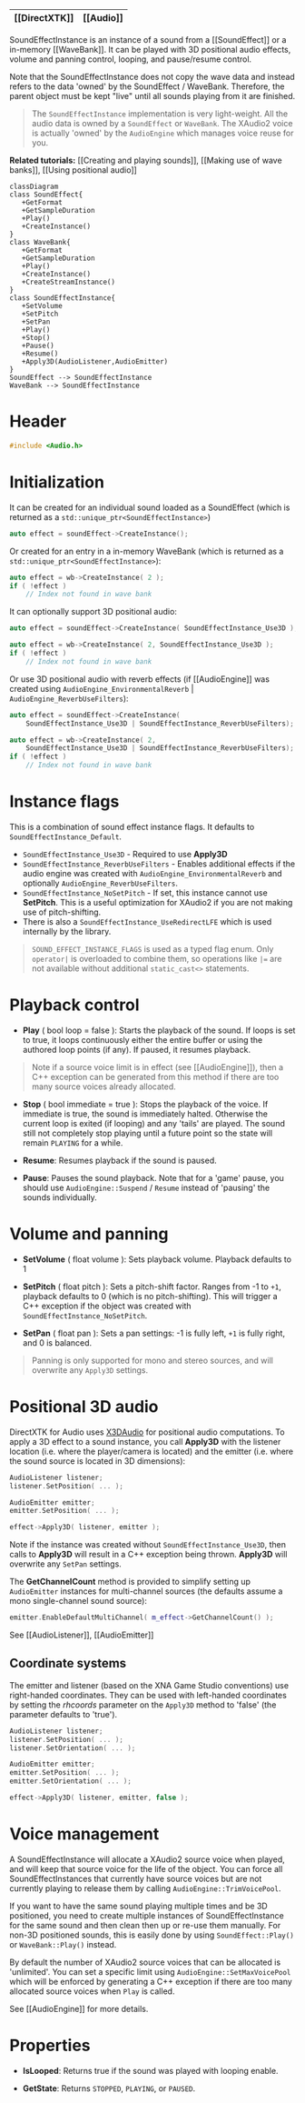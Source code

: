 |[[DirectXTK]]|[[Audio]]|
|---|---|

SoundEffectInstance is an instance of a sound from a [[SoundEffect]] or a in-memory [[WaveBank]]. It can be played with 3D positional audio effects, volume and panning control, looping, and pause/resume control.

Note that the SoundEffectInstance does not copy the wave data and instead refers to the data 'owned' by the SoundEffect / WaveBank. Therefore, the parent object must be kept "live" until all sounds playing from it are finished.

> The `SoundEffectInstance` implementation is very light-weight. All the audio data is owned by a `SoundEffect` or `WaveBank`. The XAudio2 voice is actually 'owned' by the `AudioEngine` which manages voice reuse for you.

**Related tutorials:** [[Creating and playing sounds]], [[Making use of wave banks]], [[Using positional audio]]

```mermaid
classDiagram
class SoundEffect{
   +GetFormat
   +GetSampleDuration
   +Play()
   +CreateInstance()
}
class WaveBank{
   +GetFormat
   +GetSampleDuration
   +Play()
   +CreateInstance()
   +CreateStreamInstance()
}
class SoundEffectInstance{
   +SetVolume
   +SetPitch
   +SetPan
   +Play()
   +Stop()
   +Pause()
   +Resume()
   +Apply3D(AudioListener,AudioEmitter)
}
SoundEffect --> SoundEffectInstance
WaveBank --> SoundEffectInstance
```

# Header
```cpp
#include <Audio.h>
```

# Initialization

It can be created for an individual sound loaded as a SoundEffect (which is returned as a ``std::unique_ptr<SoundEffectInstance>``)

```cpp
auto effect = soundEffect->CreateInstance();
```

Or created for an entry in a in-memory WaveBank (which is returned as a ``std::unique_ptr<SoundEffectInstance>``):

```cpp
auto effect = wb->CreateInstance( 2 );
if ( !effect )
    // Index not found in wave bank
```

It can optionally support 3D positional audio:

```cpp
auto effect = soundEffect->CreateInstance( SoundEffectInstance_Use3D );

auto effect = wb->CreateInstance( 2, SoundEffectInstance_Use3D );
if ( !effect )
    // Index not found in wave bank
```

Or use 3D positional audio with reverb effects (if [[AudioEngine]] was created using ``AudioEngine_EnvironmentalReverb`` | ``AudioEngine_ReverbUseFilters``):

```cpp
auto effect = soundEffect->CreateInstance(
    SoundEffectInstance_Use3D | SoundEffectInstance_ReverbUseFilters);

auto effect = wb->CreateInstance( 2,
    SoundEffectInstance_Use3D | SoundEffectInstance_ReverbUseFilters);
if ( !effect )
    // Index not found in wave bank
```

# Instance flags

This is a combination of sound effect instance flags. It defaults to ``SoundEffectInstance_Default``.

* ``SoundEffectInstance_Use3D`` - Required to use **Apply3D**
* ``SoundEffectInstance_ReverbUseFilters`` - Enables additional effects if the audio engine was created with ``AudioEngine_EnvironmentalReverb`` and optionally ``AudioEngine_ReverbUseFilters``.
* ``SoundEffectInstance_NoSetPitch`` - If set, this instance cannot use **SetPitch**. This is a useful optimization for XAudio2 if you are not making use of pitch-shifting.
* There is also a ``SoundEffectInstance_UseRedirectLFE`` which is used internally by the library.

> ``SOUND_EFFECT_INSTANCE_FLAGS`` is used as a typed flag enum. Only ``operator|`` is overloaded to combine them,
> so operations like ``|=`` are not available without additional ``static_cast<>`` statements.

#  Playback control

* **Play** ( bool loop = false ): Starts the playback of the sound. If loops is set to true, it loops continuously either the entire buffer or using the authored loop points (if any). If paused, it resumes playback.

> Note if a source voice limit is in effect (see [[AudioEngine]]), then a C++ exception can be generated from
> this method if there are too many source voices already allocated.

* **Stop** ( bool immediate = true ): Stops the playback of the voice. If immediate is true, the sound is immediately halted. Otherwise the current loop is exited (if looping) and any 'tails' are played. The sound still not completely stop playing until a future point so the state will remain ``PLAYING`` for a while.

* **Resume**: Resumes playback if the sound is paused.

* **Pause**: Pauses the sound playback. Note that for a 'game' pause, you should use ``AudioEngine::Suspend`` / ``Resume`` instead of 'pausing' the sounds individually.

# Volume and panning

* **SetVolume** ( float volume ): Sets playback volume. Playback defaults to 1

* **SetPitch** ( float pitch ): Sets a pitch-shift factor. Ranges from -1 to ``+1``, playback defaults to 0 (which is no pitch-shifting). This will trigger a C++ exception if the object was created with ``SoundEffectInstance_NoSetPitch``.

* **SetPan** ( float pan ): Sets a pan settings: -1 is fully left, ``+1`` is fully right, and 0 is balanced.

> Panning is only supported for mono and stereo sources, and will overwrite any ``Apply3D`` settings.

# Positional 3D audio

DirectXTK for Audio uses [X3DAudio](https://docs.microsoft.com/windows/win32/xaudio2/x3daudio) for positional audio computations. To apply a 3D effect to a sound instance, you call **Apply3D** with the listener location (i.e. where the player/camera is located) and the emitter (i.e. where the sound source is located in 3D dimensions):

```cpp
AudioListener listener;
listener.SetPosition( ... );

AudioEmitter emitter;
emitter.SetPosition( ... );

effect->Apply3D( listener, emitter );
```

Note if the instance was created without ``SoundEffectInstance_Use3D``, then calls to **Apply3D** will result in a C++ exception being thrown. **Apply3D** will overwrite any ``SetPan`` settings.

The **GetChannelCount** method is provided to simplify setting up ``AudioEmitter`` instances for multi-channel sources (the defaults assume a mono single-channel sound source):

```cpp
emitter.EnableDefaultMultiChannel( m_effect->GetChannelCount() );
```

See [[AudioListener]], [[AudioEmitter]]


## Coordinate systems

The emitter and listener (based on the XNA Game Studio conventions) use right-handed coordinates. They can be used with left-handed coordinates by setting the _rhcoords_ parameter on the ``Apply3D`` method to 'false' (the parameter defaults to 'true').

```cpp
AudioListener listener;
listener.SetPosition( ... );
listener.SetOrientation( ... );

AudioEmitter emitter;
emitter.SetPosition( ... );
emitter.SetOrientation( ... );

effect->Apply3D( listener, emitter, false );
```

# Voice management

A SoundEffectInstance will allocate a XAudio2 source voice when played, and will keep that source voice for the life of the object. You can force all SoundEffectInstances that currently have source voices but are not currently playing to release them by calling ``AudioEngine::TrimVoicePool``.

If you want to have the same sound playing multiple times and be 3D positioned, you need to create multiple instances of SoundEffectInstance for the same sound and then clean then up or re-use them manually. For non-3D positioned sounds, this is easily done by using ``SoundEffect::Play()`` or ``WaveBank::Play()`` instead.

By default the number of XAudio2 source voices that can be allocated is 'unlimited'. You can set a specific limit using ``AudioEngine::SetMaxVoicePool`` which will be enforced by generating a C++ exception if there are too many allocated source voices when ``Play`` is called.

See [[AudioEngine]] for more details.

# Properties

* **IsLooped**: Returns true if the sound was played with looping enable.

* **GetState**: Returns ``STOPPED``, ``PLAYING``, or ``PAUSED``.
